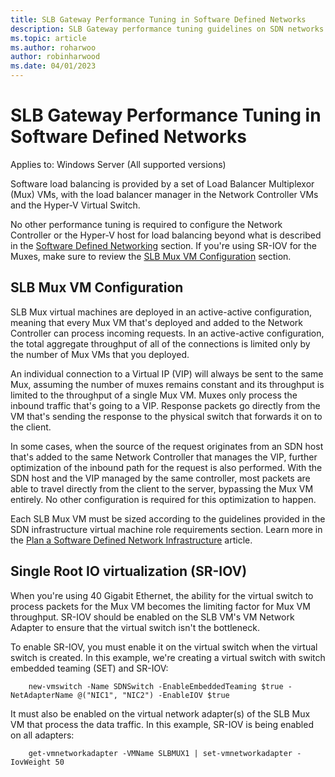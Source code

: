 ```yaml
---
title: SLB Gateway Performance Tuning in Software Defined Networks
description: SLB Gateway performance tuning guidelines on SDN networks
ms.topic: article
ms.author: roharwoo
author: robinharwood
ms.date: 04/01/2023
---
```


# SLB Gateway Performance Tuning in Software Defined Networks

Applies to: Windows Server (All supported versions)

Software load balancing is provided by a set of Load Balancer Multiplexor (Mux) VMs, with the load balancer manager in the Network Controller VMs and the Hyper-V Virtual Switch.

No other performance tuning is required to configure the Network Controller or the Hyper-V host for load balancing beyond what is described in the [Software Defined Networking](index.md) section. If you're using SR-IOV for the Muxes, make sure to review the [SLB Mux VM Configuration](#slb-mux-vm-configuration) section.

## SLB Mux VM Configuration

SLB Mux virtual machines are deployed in an active-active configuration, meaning that every Mux VM that's deployed and added to the Network Controller can process incoming requests. In an active-active configuration, the total aggregate throughput of all of the connections is limited only by the number of Mux VMs that you deployed.

An individual connection to a Virtual IP (VIP) will always be sent to the same Mux, assuming the number of muxes remains constant and its throughput is limited to the throughput of a single Mux VM.  Muxes only process the inbound traffic that's going to a VIP.  Response packets go directly from the VM that's sending the response to the physical switch that forwards it on to the client.

In some cases, when the source of the request originates from an SDN host that's added to the same Network Controller that manages the VIP, further optimization of the inbound path for the request is also performed. With the SDN host and the VIP managed by the same controller, most packets are able to travel directly from the client to the server, bypassing the Mux VM entirely. No other configuration is required for this optimization to happen.

Each SLB Mux VM must be sized according to the guidelines provided in the SDN infrastructure virtual machine role requirements section. Learn more in the [Plan a Software Defined Network Infrastructure](/azure/azure-local/concepts/plan-software-defined-networking-infrastructure?context=/windows-server/context/windows-server-edge-networking) article.

## Single Root IO virtualization (SR-IOV)

When you're using 40 Gigabit Ethernet, the ability for the virtual switch to process packets for the Mux VM becomes the limiting factor for Mux VM throughput. SR-IOV should be enabled on the SLB VM's VM Network Adapter to ensure that the virtual switch isn't the bottleneck.

To enable SR-IOV, you must enable it on the virtual switch when the virtual switch is created.  In this example, we're creating a virtual switch with switch embedded teaming (SET) and SR-IOV:

``` syntax
    new-vmswitch -Name SDNSwitch -EnableEmbeddedTeaming $true -NetAdapterName @("NIC1", "NIC2") -EnableIOV $true
```

It must also be enabled on the virtual network adapter(s) of the SLB Mux VM that process the data traffic.  In this example, SR-IOV is being enabled on all adapters:

``` syntax
    get-vmnetworkadapter -VMName SLBMUX1 | set-vmnetworkadapter -IovWeight 50
```
